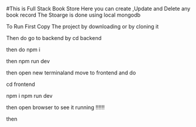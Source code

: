 #This is Full Stack Book Store 
Here you can create ,Update and Delete any book record
The Stoarge is done using local mongodb


To Run 
First Copy The project by downloading or by cloning it

Then do
go to backend by
cd backend

then do 
npm i 

then 
npm run dev

then open new terminaland
move to  frontend 
and do

cd frontend

npm i
npm run dev 

then open browser to see it running !!!!!!

then 
